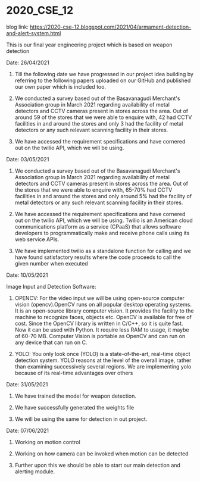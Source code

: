 # 2020_CSE_12
blog link: https://2020-cse-12.blogspot.com/2021/04/armament-detection-and-alert-system.html

This is our final year engineering project which is based on weapon detection

Date: 26/04/2021 
1. Till the following date we have progressed in our project idea building by referring to the following papers uploaded on our GitHub and published our own paper which is included too.
2. We conducted a survey based out of the Basavanagudi Merchant's Association group in March 2021 regarding availability of metal detectors and CCTV cameras present in stores across the area. Out of around 59 of the stores that we were able to enquire with, 42 had CCTV facilities in and around the stores and only 3 had the facility of metal detectors or any such relevant scanning facility in their stores.

3. We have accessed the requirement specifications and have cornered out on the twilio API, which we will be using.

Date: 03/05/2021 


1. We conducted a survey based out of the Basavanagudi Merchant's Association group in March 2021 regarding availability of metal detectors and CCTV cameras present in stores across the area. Out of the stores that we were able to enquire with, 65-70% had CCTV facilities in and around the stores and only around 5% had the facility of metal detectors or any such relevant scanning facility in their stores.

2. We have accessed the requirement specifications and have cornered out on the twilio API, which we will be using.
Twilio  is an American cloud communications platform as a service (CPaaS) that allows software developers to programmatically make and receive phone calls using its web service APIs.

3. We have implemented twilio as a standalone function for calling and we have found satisfactory results where the code proceeds to call the given number when executed

Date: 10/05/2021

Image Input and Detection Software: 

1. OPENCV: For the video input we will be using open-source computer vision (opencv).OpenCV runs on all popular desktop operating systems. It is an open-source library computer vision. It provides the facility to the machine to recognize faces, objects etc. OpenCV is available for free of cost. Since the OpenCV library is written in C/C++, so it is quite fast. Now it can be used with Python. It require less RAM to usage, it maybe of 60-70 MB. Computer Vision is portable as OpenCV and can run on any device that can run on C.

2. YOLO: You only look once (YOLO) is a state-of-the-art, real-time object detection system. YOLO reasons at the level of the overall image, rather than examining successively several regions. We are implementing yolo because of its real-time advantages over others

Date: 31/05/2021


1. We have trained the model for weapon detection.

2. We have successfully generated the weights file 

3. We will be using the same for detection in out project.

Date: 07/06/2021
1. Working on motion control

2. Working on how camera can be invoked when motion can be detected

3. Further upon this we should be able to start our main detection and alerting module.